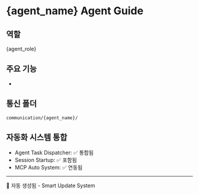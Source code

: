 # {agent_name} Agent Guide

## 역할
{agent_role}

## 주요 기능
- 

## 통신 폴더
`communication/{agent_name}/`

## 자동화 시스템 통합
- Agent Task Dispatcher: ✅ 통합됨
- Session Startup: ✅ 포함됨
- MCP Auto System: ✅ 연동됨

---
🤖 자동 생성됨 - Smart Update System
